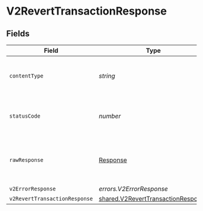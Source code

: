 # V2RevertTransactionResponse


## Fields

| Field                                                                                           | Type                                                                                            | Required                                                                                        | Description                                                                                     |
| ----------------------------------------------------------------------------------------------- | ----------------------------------------------------------------------------------------------- | ----------------------------------------------------------------------------------------------- | ----------------------------------------------------------------------------------------------- |
| `contentType`                                                                                   | *string*                                                                                        | :heavy_check_mark:                                                                              | HTTP response content type for this operation                                                   |
| `statusCode`                                                                                    | *number*                                                                                        | :heavy_check_mark:                                                                              | HTTP response status code for this operation                                                    |
| `rawResponse`                                                                                   | [Response](https://developer.mozilla.org/en-US/docs/Web/API/Response)                           | :heavy_check_mark:                                                                              | Raw HTTP response; suitable for custom response parsing                                         |
| `v2ErrorResponse`                                                                               | *errors.V2ErrorResponse*                                                                        | :heavy_minus_sign:                                                                              | Error                                                                                           |
| `v2RevertTransactionResponse`                                                                   | [shared.V2RevertTransactionResponse](../../../sdk/models/shared/v2reverttransactionresponse.md) | :heavy_minus_sign:                                                                              | OK                                                                                              |